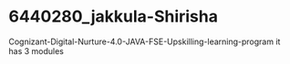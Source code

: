 # 6440280_jakkula-Shirisha
Cognizant-Digital-Nurture-4.0-JAVA-FSE-Upskilling-learning-program it has 3 modules
